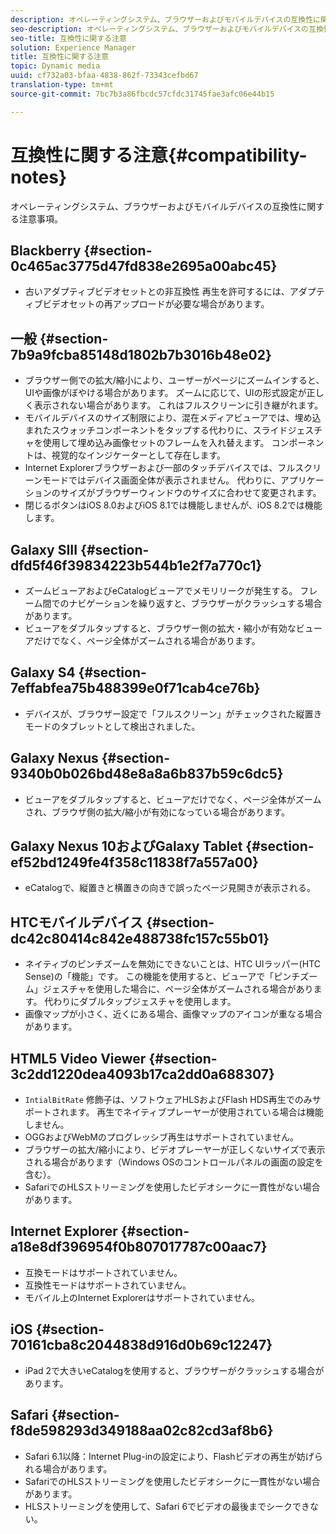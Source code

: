 ```yaml
---
description: オペレーティングシステム、ブラウザーおよびモバイルデバイスの互換性に関する注意事項。
seo-description: オペレーティングシステム、ブラウザーおよびモバイルデバイスの互換性に関する注意事項。
seo-title: 互換性に関する注意
solution: Experience Manager
title: 互換性に関する注意
topic: Dynamic media
uuid: cf732a03-bfaa-4838-862f-73343cefbd67
translation-type: tm+mt
source-git-commit: 7bc7b3a86fbcdc57cfdc31745fae3afc06e44b15

---
```



# 互換性に関する注意{#compatibility-notes}

オペレーティングシステム、ブラウザーおよびモバイルデバイスの互換性に関する注意事項。

## Blackberry {#section-0c465ac3775d47fd838e2695a00abc45}

* 古いアダプティブビデオセットとの非互換性 再生を許可するには、アダプティブビデオセットの再アップロードが必要な場合があります。

## 一般 {#section-7b9a9fcba85148d1802b7b3016b48e02}

* ブラウザー側での拡大/縮小により、ユーザーがページにズームインすると、UIや画像がぼやける場合があります。 ズームに応じて、UIの形式設定が正しく表示されない場合があります。 これはフルスクリーンに引き継がれます。
* モバイルデバイスのサイズ制限により、混在メディアビューアでは、埋め込まれたスウォッチコンポーネントをタップする代わりに、スライドジェスチャを使用して埋め込み画像セットのフレームを入れ替えます。 コンポーネントは、視覚的なインジケーターとして存在します。
* Internet Explorerブラウザーおよび一部のタッチデバイスでは、フルスクリーンモードではデバイス画面全体が表示されません。 代わりに、アプリケーションのサイズがブラウザーウィンドウのサイズに合わせて変更されます。
* 閉じるボタンはiOS 8.0およびiOS 8.1では機能しませんが、iOS 8.2では機能します。

## Galaxy SIII {#section-dfd5f46f39834223b544b1e2f7a770c1}

* ズームビューアおよびeCatalogビューアでメモリリークが発生する。 フレーム間でのナビゲーションを繰り返すと、ブラウザーがクラッシュする場合があります。
* ビューアをダブルタップすると、ブラウザー側の拡大・縮小が有効なビューアだけでなく、ページ全体がズームされる場合があります。

## Galaxy S4 {#section-7effabfea75b488399e0f71cab4ce76b}

* デバイスが、ブラウザー設定で「フルスクリーン」がチェックされた縦置きモードのタブレットとして検出されました。

## Galaxy Nexus {#section-9340b0b026bd48e8a8a6b837b59c6dc5}

* ビューアをダブルタップすると、ビューアだけでなく、ページ全体がズームされ、ブラウザ側の拡大/縮小が有効になっている場合があります。

## Galaxy Nexus 10およびGalaxy Tablet {#section-ef52bd1249fe4f358c11838f7a557a00}

* eCatalogで、縦置きと横置きの向きで誤ったページ見開きが表示される。

## HTCモバイルデバイス {#section-dc42c80414c842e488738fc157c55b01}

* ネイティブのピンチズームを無効にできないことは、HTC UIラッパー(HTC Sense)の「機能」です。 この機能を使用すると、ビューアで「ピンチズーム」ジェスチャを使用した場合に、ページ全体がズームされる場合があります。 代わりにダブルタップジェスチャを使用します。
* 画像マップが小さく、近くにある場合、画像マップのアイコンが重なる場合があります。

## HTML5 Video Viewer {#section-3c2dd1220dea4093b17ca2dd0a688307}

* `IntialBitRate` 修飾子は、ソフトウェアHLSおよびFlash HDS再生でのみサポートされます。 再生でネイティブプレーヤーが使用されている場合は機能しません。
* OGGおよびWebMのプログレッシブ再生はサポートされていません。
* ブラウザーの拡大/縮小により、ビデオプレーヤーが正しくないサイズで表示される場合があります（Windows OSのコントロールパネルの画面の設定を含む）。
* SafariでのHLSストリーミングを使用したビデオシークに一貫性がない場合があります。

## Internet Explorer {#section-a18e8df396954f0b807017787c00aac7}

* 互換モードはサポートされていません。
* 互換性モードはサポートされていません。
* モバイル上のInternet Explorerはサポートされていません。

## iOS {#section-70161cba8c2044838d916d0b69c12247}

* iPad 2で大きいeCatalogを使用すると、ブラウザーがクラッシュする場合があります。

## Safari {#section-f8de598293d349188aa02c82cd3af8b6}

* Safari 6.1以降：Internet Plug-inの設定により、Flashビデオの再生が妨げられる場合があります。
* SafariでのHLSストリーミングを使用したビデオシークに一貫性がない場合があります。
* HLSストリーミングを使用して、Safari 6でビデオの最後までシークできない。


